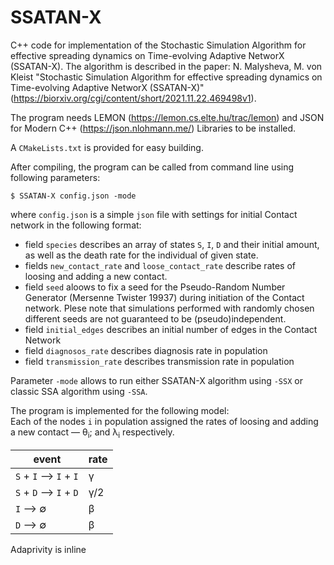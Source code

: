 # SSATAN-X

C++ code for implementation of the Stochastic Simulation Algorithm for effective spreading dynamics on Time-evolving Adaptive NetworX (SSATAN-X). The algorithm is described in the paper: N. Malysheva, M. von Kleist "Stochastic Simulation Algorithm for effective spreading dynamics on Time-evolving Adaptive NetworX (SSATAN-X)"  (https://biorxiv.org/cgi/content/short/2021.11.22.469498v1).    
  
The program needs LEMON (https://lemon.cs.elte.hu/trac/lemon) and JSON for Modern C++ (https://json.nlohmann.me/) Libraries to be installed.  
  
A `CMakeLists.txt` is provided for easy building.    

After compiling, the program can be called from command line using following parameters:  
```
$ SSATAN-X config.json -mode 
```
where `config.json` is a simple `json` file with settings for initial Contact network in the following format:
* field `species` describes an array of states `S`, `I`, `D` and their initial amount, as well as the death rate for the individual of given state.
* fields `new_contact_rate` and `loose_contact_rate` describe rates of loosing and adding a new contact. 
* field `seed` aloows to fix a seed for the Pseudo-Random Number Generator (Mersenne Twister 19937) during initiation of the Contact network. Plese note that simulations performed with randomly chosen different seeds are not guaranteed to be (pseudo)independent.
* field `initial_edges` describes an initial number of edges in the Contact Network
* field `diagnosos_rate` describes diagnosis rate in population
* field `transmission_rate` describes transmission rate in population
  
Parameter `-mode` allows to run either SSATAN-X algorithm using `-SSX` or classic SSA algorithm using `-SSA`.  
  
The program is implemented for the following model:  
Each of the nodes `i` in population assigned the rates of loosing and adding a new contact  &mdash;  &theta;<sub>i</sub>; and  &lambda;<sub>i</sub> respectively. 

|event  | rate|
| ---      | ---       |
|`S` + `I` &#10230; `I` + `I` | &gamma;|
|`S` + `D` &#10230; `I` + `D`|  &gamma;/2|
|`I` &#10230; &#8709;    |&beta;|
|`D` &#10230; &#8709; |&beta;|

Adaprivity is inline

